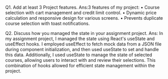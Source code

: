 Q1. Add at least 3 Project features.
Ans:3 features of my project:
    • Course selection with cart management and credit limit control.
    • Dynamic price calculation and responsive design for various screens.
    • Prevents duplicate course selection with toast notifications.


Q2. Discuss how you managed the state in your assignment project.
Ans: In my assignment project, I managed the state using React's useState and useEffect hooks. I employed useEffect to fetch mock data from a JSON file during component initialization, and then used useState to set and handle this data. Additionally, I used useState to manage the state of selected courses, allowing users to interact with and review their selections. This combination of hooks allowed for efficient state management within the project.